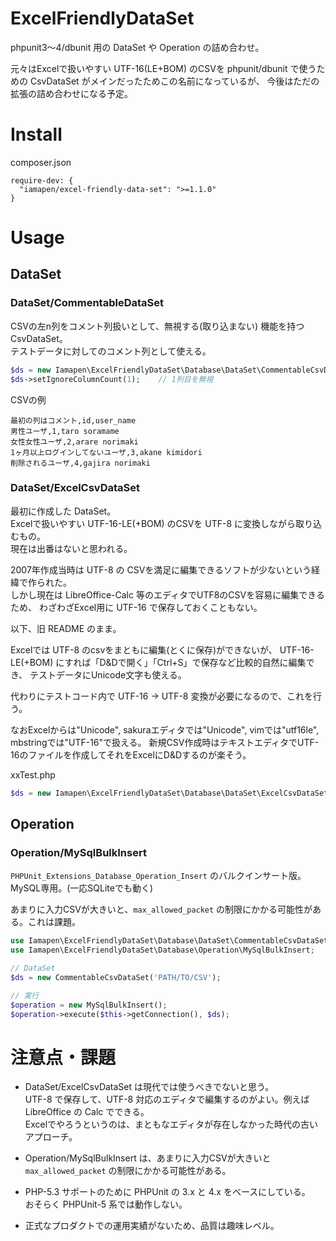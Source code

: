 ExcelFriendlyDataSet
===============

phpunit3～4/dbunit 用の DataSet や Operation の詰め合わせ。

元々はExcelで扱いやすい UTF-16(LE+BOM) のCSVを phpunit/dbunit で使うための CsvDataSet がメインだったためこの名前になっているが、
今後はただの拡張の詰め合わせになる予定。


Install
=======


composer.json

    require-dev: {
      "iamapen/excel-friendly-data-set": ">=1.1.0"
    }

Usage
=====

## DataSet

### DataSet/CommentableDataSet
CSVの左n列をコメント列扱いとして、無視する(取り込まない) 機能を持つ CsvDataSet。  
テストデータに対してのコメント列として使える。

```php
$ds = new Iamapen\ExcelFriendlyDataSet\Database\DataSet\CommentableCsvDataSet(",");
$ds->setIgnoreColumnCount(1);    // 1列目を無視
```

CSVの例
```csv
最初の列はコメント,id,user_name
男性ユーザ,1,taro soramame
女性女性ユーザ,2,arare norimaki
1ヶ月以上ログインしてないユーザ,3,akane kimidori
削除されるユーザ,4,gajira norimaki
```


### DataSet/ExcelCsvDataSet

最初に作成した DataSet。  
Excelで扱いやすい UTF-16-LE(+BOM) のCSVを UTF-8 に変換しながら取り込むもの。  
現在は出番はないと思われる。

2007年作成当時は UTF-8 の CSVを満足に編集できるソフトが少ないという経緯で作られた。  
しかし現在は LibreOffice-Calc 等のエディタでUTF8のCSVを容易に編集できるため、
わざわざExcel用に UTF-16 で保存しておくこともない。


以下、旧 README のまま。

Excelでは UTF-8 のcsvをまともに編集(とくに保存)ができないが、
UTF-16-LE(+BOM) にすれば「D&Dで開く」「Ctrl+S」で保存など比較的自然に編集でき、
テストデータにUnicode文字も使える。

代わりにテストコード内で UTF-16 -> UTF-8 変換が必要になるので、これを行う。


なおExcelからは"Unicode", sakuraエディタでは"Unicode", vimでは"utf16le", mbstringでは"UTF-16"で扱える。
新規CSV作成時はテキストエディタでUTF-16のファイルを作成してそれをExcelにD&Dするのが楽そう。

xxTest.php
```php
$ds = new Iamapen\ExcelFriendlyDataSet\Database\DataSet\ExcelCsvDataSet();
```


## Operation

### Operation/MySqlBulkInsert
`PHPUnit_Extensions_Database_Operation_Insert` のバルクインサート版。  
MySQL専用。(一応SQLiteでも動く)

あまりに入力CSVが大きいと、`max_allowed_packet` の制限にかかる可能性がある。これは課題。

```php
use Iamapen\ExcelFriendlyDataSet\Database\DataSet\CommentableCsvDataSet;
use Iamapen\ExcelFriendlyDataSet\Database\Operation\MySqlBulkInsert;

// DataSet
$ds = new CommentableCsvDataSet('PATH/TO/CSV');

// 実行
$operation = new MySqlBulkInsert();
$operation->execute($this->getConnection(), $ds);
```


# 注意点・課題
- DataSet/ExcelCsvDataSet は現代では使うべきでないと思う。  
  UTF-8 で保存して、UTF-8 対応のエディタで編集するのがよい。例えば LibreOffice の Calc でできる。  
  Excelでやろうというのは、まともなエディタが存在しなかった時代の古いアプローチ。

- Operation/MySqlBulkInsert は、あまりに入力CSVが大きいと `max_allowed_packet` の制限にかかる可能性がある。

- PHP-5.3 サポートのために PHPUnit の 3.x と 4.x をベースにしている。  
  おそらく PHPUnit-5 系では動作しない。

- 正式なプロダクトでの運用実績がないため、品質は趣味レベル。
